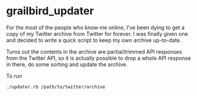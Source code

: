grailbird_updater
=================

For the most of the people who know me online, I've been dying to get a copy of my
Twitter archive from Twitter for forever. I was finally given one and decided
to write a quick script to keep my own archive up-to-date.

Turns out the contents in the archive are partial/trimmed API responses from the
Twitter API, so it is actually possible to drop a whole API response in there,
do some sorting and update the archive.

To run
```
./updater.rb /path/to/twitter/archive
```

